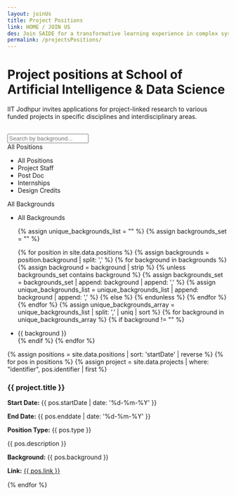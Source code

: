 ```yaml
---
layout: joinUs
title: Project Positions
link: HOME / JOIN US
des: Join SAIDE for a transformative learning experience in complex systems science.
permalink: /projectsPositions/
---
```

<style>
  .background-about{
    background-image: url("{{ site.baseurl }}/images/ProjectPositions.png");
  }

</style>

<div id="parent-box">

<div class="general-section">

<h1 style="text-transform: none;">Project positions at School of Artificial Intelligence & Data Science</h1>
<div class="row">
<div class="col-md-9">
<p>IIT Jodhpur invites applications for project-linked research to various funded projects in specific disciplines and interdisciplinary areas. </p>
</div>
</div>
</div>
<br>
<section class="res-section">
<div class="theme-container">
<div class="search-bar">
<input type="text" id="search-keywords" placeholder="Search by background...">
</div>
<div class="custom-dropdown-wrapper">
<div class="custom-dropdown selected" id="selected-type" data-value="">
All Positions
</div>
<ul class="custom-dropdown-list" id="type-list">
<li data-value="">All Positions</li>
<li data-value="Project Staff">Project Staff</li>
<li data-value="Post Doc">Post Doc</li>
<li data-value="Internships">Internships</li>
<li data-value="Design Credits">Design Credits</li>
</ul>
</div>
<div class="custom-dropdown-wrapper">
<div class="custom-dropdown selected" id="selected-background" data-value="">
All Backgrounds
</div>

<ul class="custom-dropdown-list" id="background-list">
  <li data-value="">All Backgrounds</li>

  {% assign unique_backgrounds_list = "" %}
  {% assign backgrounds_set = "" %}

  {% for position in site.data.positions %}
    {% assign backgrounds = position.background | split: ',' %}
    {% for background in backgrounds %}
      {% assign background = background | strip %}
      {% unless backgrounds_set contains background %}
        {% assign backgrounds_set = backgrounds_set | append: background | append: ',' %}
        {% assign unique_backgrounds_list = unique_backgrounds_list | append: background | append: ',' %}
      {% else %}
      {% endunless %}
    {% endfor %}
  {% endfor %}
  {% assign unique_backgrounds_array = unique_backgrounds_list | split: ',' | uniq | sort %}
  {% for background in unique_backgrounds_array %}
    {% if background != "" %}
      <li data-value="{{ background }}">{{ background }}</li>
    {% endif %}
  {% endfor %}
</ul>










</div>
<div id="positions-container">
{% assign positions = site.data.positions | sort: 'startDate' | reverse %}
{% for pos in positions %}
{% assign project = site.data.projects | where: "identifier", pos.identifier | first %}
<div class="project-item" data-index="{{ forloop.index }}" data-type="{{ pos.type }}" data-background="{{ pos.background }}" style="margin-bottom: 15px;">
<div class="row">
<div class="col-md-6">
<h3 id="accordionTitle">{{ project.title }}</h3>
</div>
<div class="col-md-3">
<p><strong>Start Date:</strong> {{ pos.startDate | date: '%d-%m-%Y' }}</p>
<p><strong>End Date:</strong> {{ pos.enddate | date: '%d-%m-%Y' }}</p>
</div>
<div class="col-md-3">
<p><strong>Position Type:</strong> {{ pos.type }}</p>
</div>
</div>
<div class="project-details" id="project-details-{{ forloop.index }}">
<div class="row">
<div class="col-md-6">
<p>{{ pos.description }}</p>
</div>
<div class="col-md-6"></div>
<p><strong>Background:</strong> {{ pos.background }}</p>
<p><strong>Link:</strong> <a href="{{ pos.link }}" target="_blank">{{ pos.link }}</a></p>
</div>
</div>
</div>
{% endfor %}
</div>
</div>
</section>
<br>
</div>
<script src="{{ site.baseurl }}/js/pages/positions.js"></script>